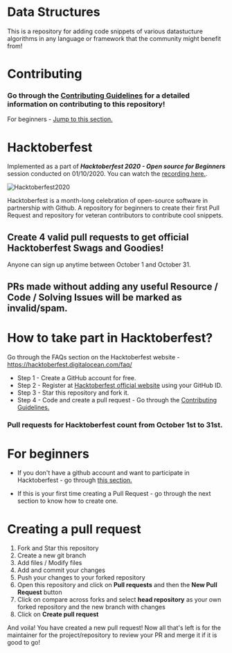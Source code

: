 # Data Structures

This is a repository for adding code snippets of various datastucture algorithms in any language or framework that the community might benefit from!

# Contributing

### Go through the [Contributing Guidelines](CONTRIBUTING.md) for a detailed information on contributing to this repository!
For beginners - [Jump to this section.](#for-beginners)

# Hacktoberfest

Implemented as a part of ***Hacktoberfest 2020 - Open source for Beginners*** session conducted on 01/10/2020.
You can watch the [recording here.](https://www.youtube.com/watch?v=nXNvyQIFAFQ&feature=youtu.be).

![Hacktoberfest2020](https://i0.wp.com/wp.laravel-news.com/wp-content/uploads/2020/09/hacktoberfest2020.jpg?fit=2200%2C1100&ssl=1?resize=2200%2C1125)

Hacktoberfest is a month-long celebration of open-source software in partnership with Github.
A repository for beginners to create their first Pull Request and repository for veteran contributors to contribute cool snippets.

## Create 4 valid pull requests to get official Hacktoberfest Swags and Goodies!

Anyone can sign up anytime between October 1 and October 31.

## PRs made without adding any useful Resource / Code / Solving Issues will be marked as invalid/spam.

# How to take part in Hacktoberfest?

Go through the FAQs section on the Hacktoberfest website - https://hacktoberfest.digitalocean.com/faq/

+ Step 1 - Create a GitHub account for free.
+ Step 2 - Register at [Hacktoberfest official website](https://hacktoberfest.digitalocean.com) using your GitHub ID.
+ Step 3 - Star this repository and fork it.
+ Step 4 - Code and create a pull request - Go through the [Contributing Guidelines.](CONTRIBUTING.md)

### Pull requests for Hacktoberfest count from October 1st to 31st.

# For beginners

- If you don't have a github account and want to participate in Hacktoberfest - go through [this section.](#How-to-take-part-in-hacktoberfest?)

- If this is your first time creating a Pull Request - go through the next section to know how to create one.

# Creating a pull request

1. Fork and Star this repository
2. Create a new git branch
3. Add files / Modify files
4. Add and commit your changes
5. Push your changes to your forked repository
6. Open this repository and click on **Pull requests** and then the **New Pull Request** button
7. Click on compare across forks and select **head repository** as your own forked repository and the new branch with changes
8. Click on **Create pull request**

And voila! You have created a new pull request! Now all that's left is for the maintainer for the project/repository to review your PR and merge it if it is good to go!

&nbsp;
